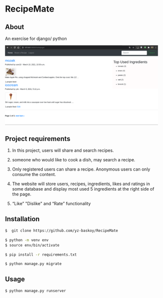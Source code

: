 # RecipeMate

## About

An exercise for django/ python

![Screenshot](homepage.png)

## Project requirements
1) In this project, users will share and search recipes.

2) someone who would like to cook a dish,
may search a recipe.

3) Only registered users can share a recipe. Anonymous users can only consume the
content.

4) The website will store users, recipes, ingredients, likes and ratings in some database and display most used 5
ingredients at the right side of the page.

5) “Like” "Dislike" and “Rate” functionality

## Installation


```bash
$  git clone https://github.com/yz-baskoy/RecipeMate
```

```bash
$ python -m venv env
$ source env/bin/activate
```

```bash
$ pip install -r requirements.txt
```


```bash
$ python manage.py migrate
```
## Usage


```bash
$ python manage.py runserver
```
